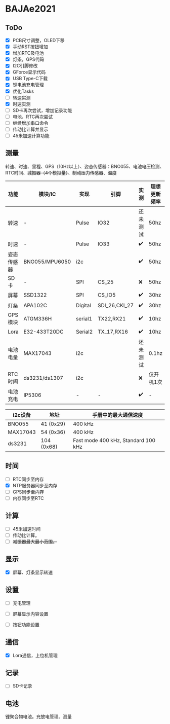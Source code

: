 # BAJAe2021

## ToDo

- [x] PCB尺寸调整，OLED下移
- [x] 手动RST按钮增加
- [x] 增加RTC及电池
- [x] 灯条，GPS代码
- [x] I2C引脚修改
- [x] GForce显示代码
- [x] USB Type-C下载
- [x] 锂电池充电管理
- [x] 优化Tasks
- [ ] 转速实测
- [x] 时速实测
- [ ] SD卡再次尝试，增加记录功能
- [ ] 电池，RTC再次尝试
- [ ] 继续增加串口命令
- [ ] 传动比计算并显示
- [ ] 45米加速计算功能

## 测量

转速、时速、里程、GPS（10Hz以上）、姿态传感器：BNO055、电池电压检测、RTC时间、~~减振器（4个模拟量）~~、~~制动压力传感器~~、~~温度~~

| 功能       | 模块/IC        | 实现    | 引脚          | 实测     | 理想更新频率 |
| ---------- | -------------- | ------- | ------------- | -------- | ------------ |
| 转速       | -              | Pulse   | IO32          | 还未测试 | 50hz       |
| 时速       | -              | Pulse   | IO33          | ✔️ | 50hz       |
| 姿态传感器 | BNO055/MPU6050 | i2c     |               | ✔️        | 50hz       |
| SD卡       | -              | SPI     | CS_25         | ❌        | 50hz     |
| 屏幕       | SSD1322        | SPI     | CS_IO5        | ✔️        | 30hz         |
| 灯条       | APA102C        | Digital | SDI_26,CKI_27 | ✔️        | 30hz         |
| GPS模块    | ATGM336H       | serial1 | TX22,RX21     | ✔️        | 10hz       |
| Lora       | E32-433T20DC   | Serial2 | TX_17,RX16    | ✔️        | 10hz         |
| 电池电量   | MAX17043       | i2c     |               | 还未测试    | 0.1hz        |
| RTC时间    | ds3231/ds1307  | i2c     |               | ❌        | 仅开机1次    |
| 电池充电   | IP5306         | -       | -             | ✔️        | -            |


|i2c设备|地址|手册中的最大通信速度|
|---|---|---|
|BNO055|41 (0x29)|400 kHz|
|MAX17043|54 (0x36)|400 kHz|
|ds3231|104 (0x68)|Fast mode 400 kHz, Standard 100 kHz|

## 时间

- [ ] RTC同步至内存
- [x] NTP服务器同步至内存
- [ ] GPS同步至内存
- [ ] 内存同步至RTC

## 计算 

-   [ ] 45米加速时间
-   [ ] 传动比计算。
-   [ ] ~~减振器最大最小范围。~~

## 显示

-   [x] 屏幕、灯条显示转速

## 设置

-   [ ] 充电管理

-   [ ] 屏幕显示内容设置

-   [ ] 按钮功能设置

## 通信

-   [x] Lora通信，上位机管理

## 记录

- [ ] SD卡记录

## 电池

锂聚合物电池。充放电管理、测量
